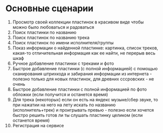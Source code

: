 # Основные сценарии
1. Просмотр своей коллекции пластинок в красивом виде чтобы можно было любоваться и радоваться
2. Поиск пластинки по названию
3. Поиск пластинок по названию трека
4. Поиск пластинок по имени исполнителя/группы
5. Показ информации о найденной пластинке: картинка, список треков, какая-то отличительная информация как ее найти, не перерыв весь шкаф
6. Ручное добавление пластинки с треками и фото
7. Быстрое добавление пластинки (с полной информацией) с помощью сканирования штрихкода и забирания информации из интернета  - полезно только для новых пластинок, для древних сссровских - не очень
8. Быстрое добавление пластинки с полной информацией по фото обложки (если получится и останется время)
9. Для трека (некоторых) если он есть на яндекс музыке/сбер звуке, то при нажатии на него на лету искать по названию (исполнитель+трек) и проигрывать превью - полезно если хочется быстро решить готов ли ты слушать пластинку целиком (если останется время)
10. Регистрация на сервисе

